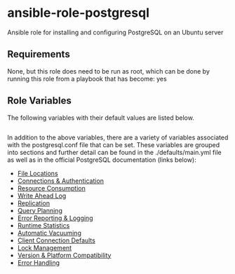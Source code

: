 # ansible-role-postgresql
Ansible role for installing and configuring PostgreSQL on an Ubuntu server


## Requirements

None, but this role does need to be run as root, which can be done by running this role from a playbook that has become: yes


## Role Variables

The following variables with their default values are listed below.

```

```


In addition to the above variables, there are a variety of variables associated with the postgresql.conf file that can be set. These variables are grouped into sections and further detail can be found in the ./defaults/main.yml file as well as in the official PostgreSQL documentation (links below):

* [File Locations](https://www.postgresql.org/docs/current/static/runtime-config-file-locations.html)
* [Connections & Authentication](https://www.postgresql.org/docs/current/static/runtime-config-connection.html)
* [Resource Consumption](https://www.postgresql.org/docs/current/static/runtime-config-resource.html)
* [Write Ahead Log](https://www.postgresql.org/docs/current/static/runtime-config-wal.html)
* [Replication](https://www.postgresql.org/docs/current/static/runtime-config-replication.html)
* [Query Planning](https://www.postgresql.org/docs/current/static/runtime-config-query.html)
* [Error Reporting & Logging](https://www.postgresql.org/docs/current/static/runtime-config-logging.html)
* [Runtime Statistics](https://www.postgresql.org/docs/current/static/runtime-config-statistics.html)
* [Automatic Vacuuming](https://www.postgresql.org/docs/current/static/runtime-config-autovacuum.html)
* [Client Connection Defaults](https://www.postgresql.org/docs/current/static/runtime-config-client.html)
* [Lock Management](https://www.postgresql.org/docs/current/static/runtime-config-locks.html)
* [Version & Platform Compatibility](https://www.postgresql.org/docs/current/static/runtime-config-compatible.html)
* [Error Handling](https://www.postgresql.org/docs/current/static/runtime-config-error-handling.html)

